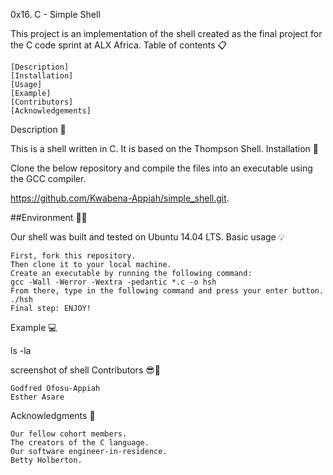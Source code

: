 0x16. C - Simple Shell

This project is an implementation of the shell created as the final project for the C code sprint at ALX Africa.
Table of contents 📋

    [Description]
    [Installation]
    [Usage]
    [Example]
    [Contributors]
    [Acknowledgements]

Description 📧

This is a shell written in C. It is based on the Thompson Shell.
Installation 🔧

Clone the below repository and compile the files into an executable using the GCC compiler.

https://github.com/Kwabena-Appiah/simple_shell.git.

##Environment 🌲🌲

Our shell was built and tested on Ubuntu 14.04 LTS.
Basic usage 💡

    First, fork this repository.
    Then clone it to your local machine.
    Create an executable by running the following command:
    gcc -Wall -Werror -Wextra -pedantic *.c -o hsh
    From there, type in the following command and press your enter button.
    ./hsh
    Final step: ENJOY!

Example 💻

ls -la

screenshot of shell
Contributors 😎💪

    Godfred Ofosu-Appiah
    Esther Asare

Acknowledgments 🙏

    Our fellow cohort members.
    The creators of the C language.
    Our software engineer-in-residence.
    Betty Holberton.

